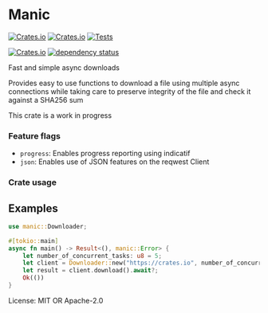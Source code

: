# Manic

[![Crates.io](https://img.shields.io/crates/l/manic)](https://github.com/x0f5c3/manic)
[![Crates.io](https://img.shields.io/crates/v/manic)](https://crates.io/crates/manic)
[![Tests](https://github.com/x0f5c3/manic/workflows/Tests/badge.svg)](https://github.com/x0f5c3/manic/workflows/Tests)

[![Crates.io](https://img.shields.io/crates/d/manic)](https://crates.io/crates/manic)
[![dependency status](https://deps.rs/crate/manic/0.6.0/status.svg)](https://deps.rs/crate/manic/0.6.0)


Fast and simple async downloads

Provides easy to use functions to download a file using multiple async connections
while taking care to preserve integrity of the file and check it against a SHA256 sum

This crate is a work in progress



### Feature flags

- `progress`: Enables progress reporting using indicatif
- `json`: Enables use of JSON features on the reqwest Client


### Crate usage

## Examples



```rust
use manic::Downloader;

#[tokio::main]
async fn main() -> Result<(), manic::Error> {
    let number_of_concurrent_tasks: u8 = 5;
    let client = Downloader::new("https://crates.io", number_of_concurrent_tasks).await?;
    let result = client.download().await?;
    Ok(())
}
```



License: MIT OR Apache-2.0
